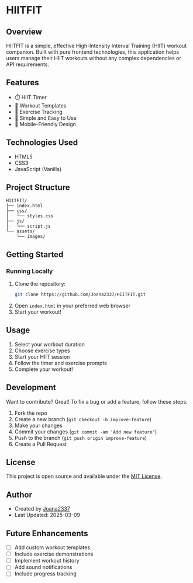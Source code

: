 # HIITFIT

## Overview
HIITFIT is a simple, effective High-Intensity Interval Training (HIIT) workout companion. Built with pure frontend technologies, this application helps users manage their HIIT workouts without any complex dependencies or API requirements.

## Features
- ⏱️ HIIT Timer
- 💪 Workout Templates
- 📝 Exercise Tracking
- 🎯 Simple and Easy to Use
- 📱 Mobile-Friendly Design

## Technologies Used
- HTML5
- CSS3
- JavaScript (Vanilla)

## Project Structure
```
HIITFIT/
├── index.html
├── css/
│   └── styles.css
├── js/
│   └── script.js
└── assets/
    └── images/
```

## Getting Started

### Running Locally
1. Clone the repository:
   ```bash
   git clone https://github.com/Joana2337/HIITFIT.git
   ```
2. Open `index.html` in your preferred web browser
3. Start your workout!

## Usage
1. Select your workout duration
2. Choose exercise types
3. Start your HIIT session
4. Follow the timer and exercise prompts
5. Complete your workout!

## Development
Want to contribute? Great! To fix a bug or add a feature, follow these steps:

1. Fork the repo
2. Create a new branch (`git checkout -b improve-feature`)
3. Make your changes
4. Commit your changes (`git commit -am 'Add new feature'`)
5. Push to the branch (`git push origin improve-feature`)
6. Create a Pull Request

## License
This project is open source and available under the [MIT License](LICENSE).

## Author
- Created by [Joana2337](https://github.com/Joana2337)
- Last Updated: 2025-03-09

## Future Enhancements
- [ ] Add custom workout templates
- [ ] Include exercise demonstrations
- [ ] Implement workout history
- [ ] Add sound notifications
- [ ] Include progress tracking
